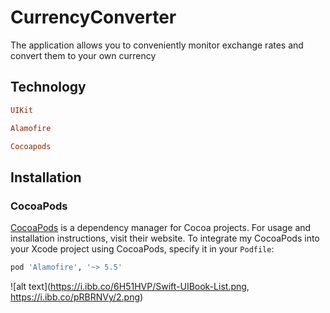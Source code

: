 # CurrencyConverter

The application allows you to conveniently monitor exchange rates and convert them to your own currency
## Technology

```ruby
UIKit
```
```ruby
Alamofire
```
```ruby
Cocoapods
```
## Installation

### CocoaPods

[CocoaPods](https://cocoapods.org) is a dependency manager for Cocoa projects. For usage and installation instructions, visit their website. To integrate my CocoaPods into your Xcode project using CocoaPods, specify it in your `Podfile`:

```ruby
pod 'Alamofire', '~> 5.5'
```
![alt text](https://i.ibb.co/6H51HVP/Swift-UIBook-List.png, https://i.ibb.co/pRBRNVy/2.png)
